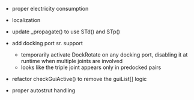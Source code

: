 * proper electricity consumption

* localization

* update \_propagate() to use STd() and STp()

* add docking port sr. support
	* temporarily activate DockRotate on any docking port, disabling it at runtime when multiple joints are involved
	* looks like the triple joint appears only in predocked pairs

* refactor checkGuiActive() to remove the guiList[] logic

* proper autostrut handling

